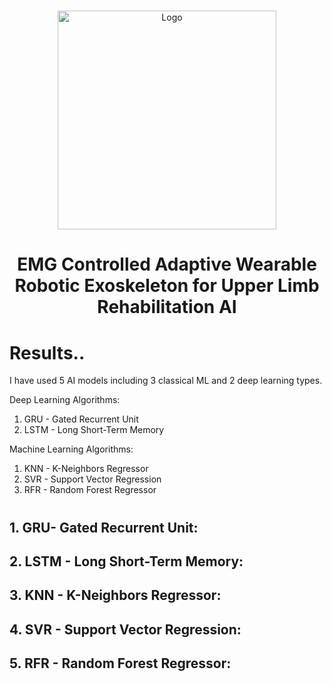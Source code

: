 #
<p align="center">
    <img width="350" src=https://github.com/user-attachments/assets/b1ad6326-3a27-4a1d-8e48-99ea6690a7e4.png alt="Logo">
</p>

<h1 align="center">
  EMG Controlled Adaptive Wearable Robotic Exoskeleton for Upper Limb Rehabilitation AI
</h1>

# Results..
I have used 5 AI models including 3 classical ML and 2 deep learning types.

Deep Learning Algorithms:
1. GRU - Gated Recurrent Unit
2. LSTM - Long Short-Term Memory 

Machine Learning Algorithms:
1. KNN - K-Neighbors Regressor
2. SVR - Support Vector Regression
3. RFR - Random Forest Regressor
   
#
## 1. GRU- Gated Recurrent Unit:
## 2. LSTM - Long Short-Term Memory: 
## 3. KNN - K-Neighbors Regressor:
## 4. SVR - Support Vector Regression:
## 5. RFR - Random Forest Regressor:

